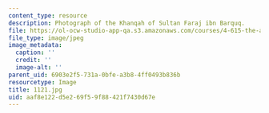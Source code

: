 ```yaml
---
content_type: resource
description: Photograph of the Khanqah of Sultan Faraj ibn Barquq.
file: https://ol-ocw-studio-app-qa.s3.amazonaws.com/courses/4-615-the-architecture-of-cairo-spring-2002/aaf8e122d5e269f59f88421f7430d67e_1121.jpg
file_type: image/jpeg
image_metadata:
  caption: ''
  credit: ''
  image-alt: ''
parent_uid: 6903e2f5-731a-0bfe-a3b8-4ff0493b836b
resourcetype: Image
title: 1121.jpg
uid: aaf8e122-d5e2-69f5-9f88-421f7430d67e
---
```


